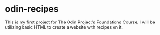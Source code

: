 # odin-recipes

This is my first project for The Odin Project's Foundations Course.
I will be utilizing basic HTML to create a website with recipes on it.
